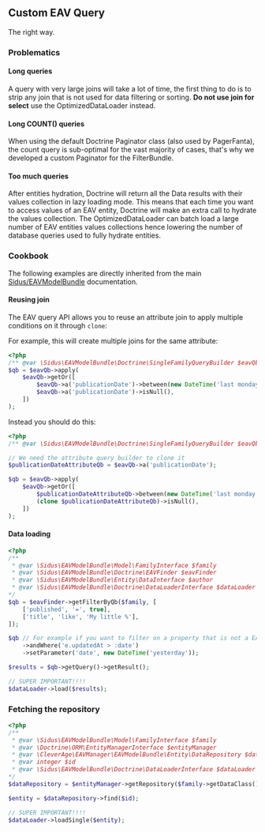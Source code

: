 ## Custom EAV Query

The right way.

### Problematics

#### Long queries

A query with very large joins will take a lot of time, the first thing to do is to strip any join that is not
used for data filtering or sorting. **Do not use join for select** use the OptimizedDataLoader instead.

#### Long COUNT() queries

When using the default Doctrine Paginator class (also used by PagerFanta), the count query is sub-optimal for the vast
majority of cases, that's why we developed a custom Paginator for the FilterBundle.

#### Too much queries

After entities hydration, Doctrine will return all the Data results with their values collection in lazy loading mode.
This means that each time you want to access values of an EAV entity, Doctrine will make an extra call to hydrate the
values collection. The OptimizedDataLoader can batch load a large number of EAV entities values collections hence 
lowering the number of database queries used to fully hydrate entities.

### Cookbook

The following examples are directly inherited from the main
[Sidus/EAVModelBundle](https://vincentchalnot.github.io/SidusEAVModelBundle/) documentation.

#### Reusing join

The EAV query API allows you to reuse an attribute join to apply multiple conditions on it through ````clone````:

For example, this will create multiple joins for the same attribute:
````php
<?php
/** @var \Sidus\EAVModelBundle\Doctrine\SingleFamilyQueryBuilder $eavQb */
$qb = $eavQb->apply(
    $eavQb->getOr([
        $eavQb->a('publicationDate')->between(new DateTime('last monday'), new DateTime()),
        $eavQb->a('publicationDate')->isNull(),
    ])
);
````

Instead you should do this:

````php
<?php
/** @var \Sidus\EAVModelBundle\Doctrine\SingleFamilyQueryBuilder $eavQb */

// We need the attribute query builder to clone it
$publicationDateAttributeQb = $eavQb->a('publicationDate');

$qb = $eavQb->apply(
    $eavQb->getOr([
        $publicationDateAttributeQb->between(new DateTime('last monday'), new DateTime()),
        (clone $publicationDateAttributeQb)->isNull(),
    ])
);
````


#### Data loading

````php
<?php
/**
 * @var \Sidus\EAVModelBundle\Model\FamilyInterface $family
 * @var \Sidus\EAVModelBundle\Doctrine\EAVFinder $eavFinder
 * @var \Sidus\EAVModelBundle\Entity\DataInterface $author
 * @var \Sidus\EAVModelBundle\Doctrine\DataLoaderInterface $dataLoader
*/
$qb = $eavFinder->getFilterByQb($family, [
    ['published', '=', true],
    ['title', 'like', 'My little %'],
]);

$qb // For example if you want to filter on a property that is not a EAV attribute:
    ->andWhere('e.updatedAt > :date')
    ->setParameter('date', new DateTime('yesterday'));

$results = $qb->getQuery()->getResult();

// SUPER IMPORTANT!!!!
$dataLoader->load($results);
````

### Fetching the repository

````php
<?php
/**
 * @var \Sidus\EAVModelBundle\Model\FamilyInterface $family
 * @var \Doctrine\ORM\EntityManagerInterface $entityManager
 * @var \CleverAge\EAVManager\EAVModelBundle\Entity\DataRepository $dataRepository
 * @var integer $id
 * @var \Sidus\EAVModelBundle\Doctrine\DataLoaderInterface $dataLoader
*/
$dataRepository = $entityManager->getRepository($family->getDataClass());

$entity = $dataRepository->find($id);

// SUPER IMPORTANT!!!!
$dataLoader->loadSingle($entity);
````
